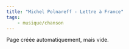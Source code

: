 ```yaml
---
title: "Michel Polnareff - Lettre à France"
tags:
    - musique/chanson
---
```


Page créée automatiquement, mais vide.
